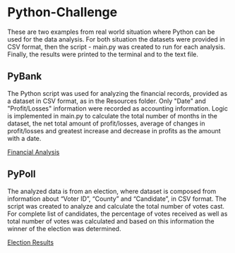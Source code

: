 # Python-Challenge
These are two examples from real world situation where Python can be used for the data analysis. For both situation the datasets were provided in CSV format, then the script - main.py was created to run for each analysis. Finally, the results were printed to the terminal and to the text file.

## PyBank
The Python script was used for analyzing the financial records, provided as a dataset in CSV format, as in the Resources folder. Only "Date" and "Profit/Losses" information were recorded as accounting information. 
Logic is implemented in main.py to calculate the total number of months in the dataset, the net total amount of profit/losses, average of changes in profit/losses and greatest increase and decrease in profits as the amount with a date. 

[Financial Analysis](PyBank/Analysis/Financial_analysis.txt)

## PyPoll
The analyzed data is from an election, where dataset is composed from information about “Voter ID”, “County” and “Candidate”, in CSV format. The script was created to analyze and calculate the total number of votes cast. For complete list of candidates, the percentage of votes received as well as total number of votes was calculated and based on this information the winner of the election was determined. 

[Election Results](PyPoll/Analysis/Election%20Results.txt)
